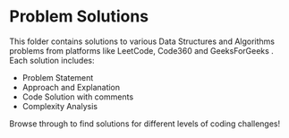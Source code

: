 # Problem Solutions

This folder contains solutions to various Data Structures and Algorithms problems from platforms like LeetCode, Code360 and GeeksForGeeks . Each solution includes:

- Problem Statement
- Approach and Explanation
- Code Solution with comments
- Complexity Analysis

Browse through to find solutions for different levels of coding challenges!

